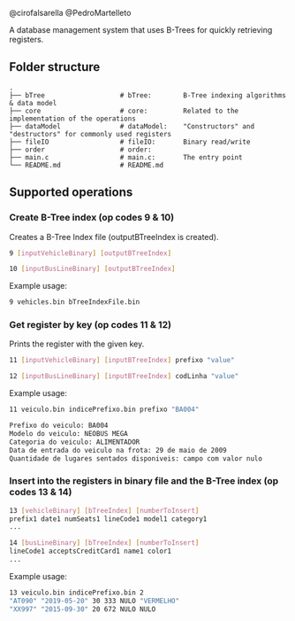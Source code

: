 @cirofalsarella
@PedroMartelleto

A database management system that uses B-Trees for quickly retrieving registers.

## Folder structure
    .
    ├── bTree                   # bTree:        B-Tree indexing algorithms & data model
    ├── core                    # core:         Related to the implementation of the operations
    ├── dataModel               # dataModel:    "Constructors" and "destructors" for commonly used registers
    ├── fileIO                  # fileIO:       Binary read/write
    ├── order                   # order:     
    ├── main.c                  # main.c:       The entry point
    └── README.md               # README.md

## Supported operations
    
### Create B-Tree index (op codes 9 & 10)
Creates a B-Tree Index file (outputBTreeIndex is created).

```bash
9 [inputVehicleBinary] [outputBTreeIndex]
```
```bash
10 [inputBusLineBinary] [outputBTreeIndex]
```

Example usage:
```bash
9 vehicles.bin bTreeIndexFile.bin
```

### Get register by key (op codes 11 & 12)
Prints the register with the given key.

```bash
11 [inputVehicleBinary] [inputBTreeIndex] prefixo "value"
```
```bash
12 [inputBusLineBinary] [inputBTreeIndex] codLinha "value"
```

Example usage:
```bash
11 veiculo.bin indicePrefixo.bin prefixo "BA004"
```
```bash
Prefixo do veiculo: BA004
Modelo do veiculo: NEOBUS MEGA
Categoria do veiculo: ALIMENTADOR
Data de entrada do veiculo na frota: 29 de maio de 2009
Quantidade de lugares sentados disponiveis: campo com valor nulo
```

### Insert into the registers in binary file and the B-Tree index (op codes 13 & 14)
```bash
13 [vehicleBinary] [bTreeIndex] [numberToInsert]
prefix1 date1 numSeats1 lineCode1 model1 category1
...
```
```bash
14 [busLineBinary] [bTreeIndex] [numberToInsert]
lineCode1 acceptsCreditCard1 name1 color1
...
```

Example usage:
```bash
13 veiculo.bin indicePrefixo.bin 2
"AT090" "2019-05-20" 30 333 NULO "VERMELHO"
"XX997" "2015-09-30" 20 672 NULO NULO
```